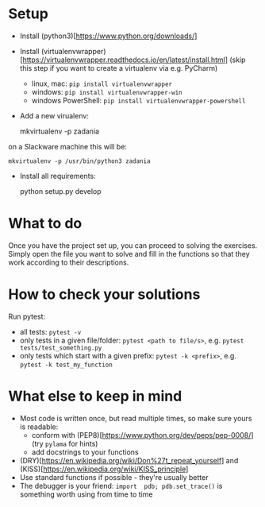 # Setup

* Install (python3)[https://www.python.org/downloads/]
* Install (virtualenvwrapper)[https://virtualenvwrapper.readthedocs.io/en/latest/install.html] (skip this step if you want to create a virtualenv via e.g. PyCharm)
  - linux, mac: `pip install virtualenvwrapper`
  - windows: `pip install virtualenvwrapper-win`
  - windows PowerShell: `pip install virtualenvwrapper-powershell`
* Add a new virualenv:

    mkvirtualenv -p <path to python3> zadania

on a Slackware machine this will be:

    mkvirtualenv -p /usr/bin/python3 zadania

* Install all requirements:

    python setup.py develop

# What to do

Once you have the project set up, you can proceed to solving the exercises. Simply open the file you
want to solve and fill in the functions so that they work according to their descriptions.

# How to check your solutions

Run pytest:

 * all tests: `pytest -v`
 * only tests in a given file/folder: `pytest <path to file/s>`, e.g. `pytest tests/test_something.py`
 * only tests which start with a given prefix: `pytest -k <prefix>`, e.g. `pytest -k test_my_function`

# What else to keep in mind

* Most code is written once, but read multiple times, so make sure yours is readable:
  - conform with (PEP8)[https://www.python.org/dev/peps/pep-0008/] (try `pylama` for hints)
  - add docstrings to your functions
* (DRY)[https://en.wikipedia.org/wiki/Don%27t_repeat_yourself] and (KISS)[https://en.wikipedia.org/wiki/KISS_principle]
* Use standard functions if possible - they're usually better
* The debugger is your friend: `import  pdb; pdb.set_trace()` is something worth using from time to time